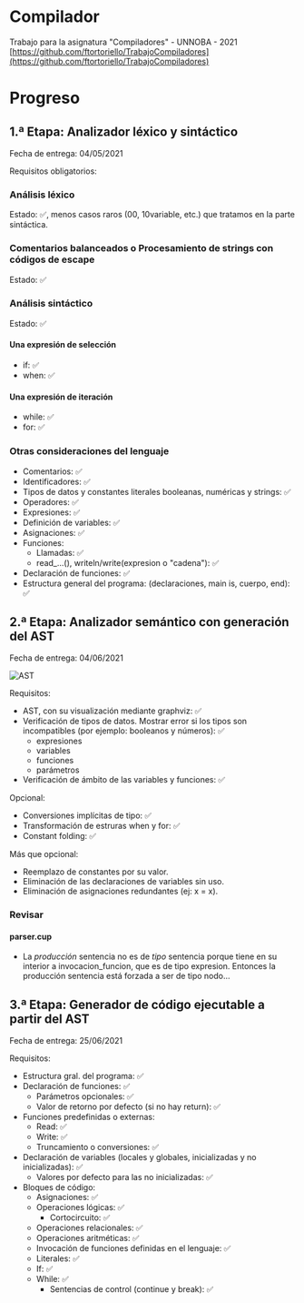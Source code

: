 # Compilador
Trabajo para la asignatura "Compiladores" - UNNOBA - 2021
[https://github.com/ftortoriello/TrabajoCompiladores](https://github.com/ftortoriello/TrabajoCompiladores)

# Progreso

## 1.ª Etapa: Analizador léxico y sintáctico

Fecha de entrega: 04/05/2021

Requisitos obligatorios:

### Análisis léxico
Estado: :white_check_mark:, menos casos raros (00, 10variable, etc.) que tratamos en la parte sintáctica.

### Comentarios balanceados o Procesamiento de strings con códigos de escape
Estado: :white_check_mark:

### Análisis sintáctico
Estado: :white_check_mark:

#### Una expresión de selección
* if: :white_check_mark:
* when: :white_check_mark:

#### Una expresión de iteración
* while: :white_check_mark:
* for: :white_check_mark:

### Otras consideraciones del lenguaje
* Comentarios: :white_check_mark:
* Identificadores: :white_check_mark:
* Tipos de datos y constantes literales booleanas, numéricas y strings: :white_check_mark:
* Operadores: :white_check_mark:
* Expresiones: :white_check_mark:
* Definición de variables: :white_check_mark:
* Asignaciones: :white_check_mark:
* Funciones:
  * Llamadas: :white_check_mark:
  * read_...(), writeln/write(expresion o "cadena"): :white_check_mark:
* Declaración de funciones: :white_check_mark:
* Estructura general del programa: (declaraciones, main is, cuerpo, end): :white_check_mark:

## 2.ª Etapa: Analizador semántico con generación del AST

Fecha de entrega: 04/06/2021

![AST](https://user-images.githubusercontent.com/82975077/120876361-ae919c80-c586-11eb-88c6-0c91690013c7.png)

Requisitos:
* AST, con su visualización mediante graphviz: :white_check_mark:
* Verificación de tipos de datos. Mostrar error si los tipos son incompatibles (por ejemplo: booleanos y números): :white_check_mark:
  * expresiones
  * variables
  * funciones
  * parámetros
* Verificación de ámbito de las variables y funciones: :white_check_mark:

Opcional: 
* Conversiones implícitas de tipo: :white_check_mark:
* Transformación de estruras when y for: :white_check_mark:
* Constant folding: :white_check_mark:

Más que opcional:
* Reemplazo de constantes por su valor.
* Eliminación de las declaraciones de variables sin uso.
* Eliminación de asignaciones redundantes (ej: x = x).

### Revisar

#### parser.cup
* La *producción* sentencia no es de *tipo* sentencia porque tiene en su interior a invocacion_funcion, que es de tipo expresion. Entonces la producción sentencia está forzada a ser de tipo nodo...

## 3.ª Etapa: Generador de código ejecutable a partir del AST

Fecha de entrega: 25/06/2021

Requisitos:
* Estructura gral. del programa: :white_check_mark:
* Declaración de funciones: :white_check_mark:
  * Parámetros opcionales: :white_check_mark:
  * Valor de retorno por defecto (si no hay return): :white_check_mark:
* Funciones predefinidas o externas:
  * Read: :white_check_mark:
  * Write: :white_check_mark:
  * Truncamiento o conversiones: :white_check_mark:
* Declaración de variables (locales y globales, inicializadas y no inicializadas): :white_check_mark:
  * Valores por defecto para las no inicializadas: :white_check_mark:
* Bloques de código:
  * Asignaciones: :white_check_mark:
  * Operaciones lógicas: :white_check_mark:
    * Cortocircuito: :white_check_mark:
  * Operaciones relacionales: :white_check_mark:
  * Operaciones aritméticas: :white_check_mark:
  * Invocación de funciones definidas en el lenguaje: :white_check_mark:
  * Literales: :white_check_mark:
  * If: :white_check_mark:
  * While: :white_check_mark:
    * Sentencias de control (continue y break): :white_check_mark:
